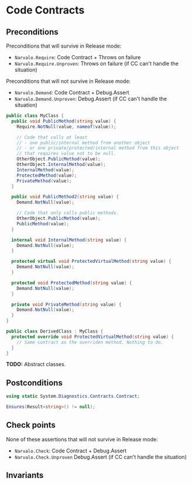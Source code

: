 Code Contracts
==============

Preconditions
-------------

Preconditions that will survive in Release mode:
- `Narvalo.Require`: Code Contract + Throws on failure
- `Narvalo.Require.Unproven`: Throws on failure (if CC can't handle the situation)

Preconditions that will not survive in Release mode:
- `Narvalo.Demand`: Code Contract + Debug.Assert
- `Narvalo.Demand.Unproven`: Debug.Assert (if CC can't handle the situation)

```csharp
public class MyClass {
  public void PublicMethod(string value) {
    Require.NotNull(value, nameof(value));

    // Code that calls at least
    // - one public/internal method from another object
    // - or one private/protected/internal method from this object
    // that requires value not to be null.
    OtherObject.PublicMethod(value);
    OtherObject.InternalMethod(value);
    InternalMethod(value);
    ProtectedMethod(value);
    PrivateMethod(value);
  }

  public void PublicMethod2(string value) {
    Demand.NotNull(value);

    // Code that only calls public methods.
    OtherObject.PublicMethod(value);
    PublicMethod(value);
  }

  internal void InternalMethod(string value) {
    Demand.NotNull(value);
  }

  protected virtual void ProtectedVirtualMethod(string value) {
    Demand.NotNull(value);
  }

  protected void ProtectedMethod(string value) {
    Demand.NotNull(value);
  }

  private void PrivateMethod(string value) {
    Demand.NotNull(value);
  }
}
```

```csharp
public class DerivedClass : MyClass {
  protected override void ProtectedVirtualMethod(string value) {
    // Same contract as the overriden method. Nothing to do.
  }
}
```

**TODO:** Abstract classes.

Postconditions
--------------

```csharp
using static System.Diagnostics.Contracts.Contract;

Ensures(Result<string>() != null);
```

Check points
------------

None of these assertions that will not survive in Release mode:
- `Narvalo.Check`: Code Contract + Debug.Assert
- `Narvalo.Check.Unproven` Debug.Assert (if CC can't handle the situation)

Invariants
----------

